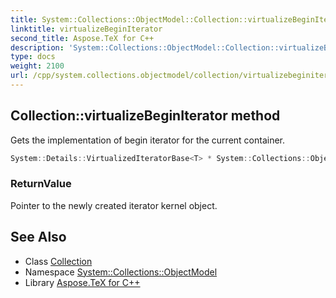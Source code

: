```yaml
---
title: System::Collections::ObjectModel::Collection::virtualizeBeginIterator method
linktitle: virtualizeBeginIterator
second_title: Aspose.TeX for C++
description: 'System::Collections::ObjectModel::Collection::virtualizeBeginIterator method. Gets the implementation of begin iterator for the current container in C++.'
type: docs
weight: 2100
url: /cpp/system.collections.objectmodel/collection/virtualizebeginiterator/
---
```

## Collection::virtualizeBeginIterator method


Gets the implementation of begin iterator for the current container.

```cpp
System::Details::VirtualizedIteratorBase<T> * System::Collections::ObjectModel::Collection<T>::virtualizeBeginIterator() override
```


### ReturnValue

Pointer to the newly created iterator kernel object.

## See Also

* Class [Collection](../)
* Namespace [System::Collections::ObjectModel](../../)
* Library [Aspose.TeX for C++](../../../)
